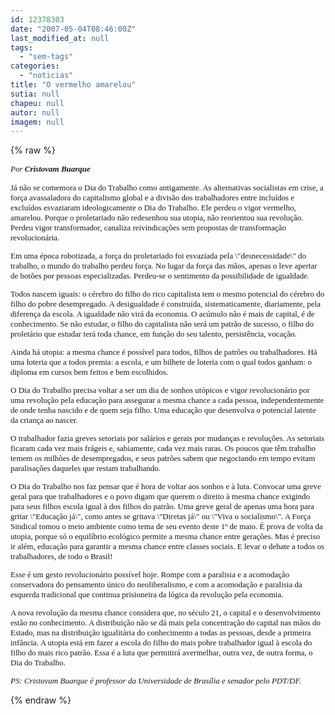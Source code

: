 ```yaml
---
id: 12378303
date: "2007-05-04T08:46:00Z"
last_modified_at: null
tags:
  - "sem-tags"
categories:
  - "noticias"
title: "O vermelho amarelou"
sutia: null
chapeu: null
autor: null
imagem: null
---
```

{% raw %}
<p><FONT size=1></p>
<p><P></FONT><I><FONT size=2><FONT face=Verdana>Por <STRONG>Cristovam Buarque </STRONG></FONT></P></I></p>
<p><P><FONT face=Verdana>Já não se comemora o Dia do Trabalho como antigamente. As alternativas socialistas em crise, a força avassaladora do capitalismo global e a divisão dos trabalhadores entre incluídos e excluídos esvaziaram ideologicamente o Dia do Trabalho. Ele perdeu o vigor vermelho, amarelou. Porque o proletariado não redesenhou sua utopia, não reorientou sua revolução. Perdeu vigor transformador, canaliza reivindicações sem propostas de transformação revolucionária. </FONT></P></p>
<p><P><FONT face=Verdana>Em uma época robotizada, a força do proletariado foi esvaziada pela \"desnecessidade\" do trabalho, o mundo do trabalho perdeu força. No lugar da força das mãos, apenas o leve apertar de botões por pessoas especializadas. Perdeu-se o sentimento da possibilidade de igualdade. </FONT></P></p>
<p><P><FONT face=Verdana>Todos nascem iguais: o cérebro do filho do rico capitalista tem o mesmo potencial do cérebro do filho do pobre desempregado. A desigualdade é construída, sistematicamente, diariamente, pela diferença da escola. A igualdade não virá da economia. O acúmulo não é mais de capital, é de conhecimento. Se não estudar, o filho do capitalista não será um patrão de sucesso, o filho do proletário que estudar terá toda chance, em função do seu talento, persistência, vocação. </FONT></P></p>
<p><P><FONT face=Verdana>Ainda há utopia: a mesma chance é possível para todos, filhos de patrões ou trabalhadores. Há uma loteria que a todos premia: a escola, e um bilhete de loteria com o qual todos ganham: o diploma em cursos bem feitos e bem escolhidos. </FONT></P></p>
<p><P><FONT face=Verdana>O Dia do Trabalho precisa voltar a ser um dia de sonhos utópicos e vigor revolucionário por uma revolução pela educação para assegurar a mesma chance a cada pessoa, independentemente de onde tenha nascido e de quem seja filho. Uma educação que desenvolva o potencial latente da criança ao nascer. </FONT></P></p>
<p><P><FONT face=Verdana>O trabalhador fazia greves setoriais por salários e gerais por mudanças e revoluções. As setoriais ficaram cada vez mais frágeis e, sabiamente, cada vez mais raras. Os poucos que têm trabalho temem os milhões de desempregados, e seus patrões sabem que negociando em tempo evitam paralisações daqueles que restam trabalhando. </FONT></P></p>
<p><P><FONT face=Verdana>O Dia do Trabalho nos faz pensar que é hora de voltar aos sonhos e à luta. Convocar uma greve geral para que trabalhadores e o povo digam que querem o direito à mesma chance exigindo para seus filhos escola igual à dos filhos do patrão. Uma greve geral de apenas uma hora para gritar \"Educação já\", como antes se gritava \"Diretas já\" ou \"Viva o socialismo\". A Força Sindical tomou o meio ambiente como tema de seu evento deste 1º de maio. É prova de volta da utopia, porque só o equilíbrio ecológico permite a mesma chance entre gerações. Mas é preciso ir além, educação para garantir a mesma chance entre classes sociais. E levar o debate a todos os trabalhadores, de todo o Brasil! </FONT></P></p>
<p><P><FONT face=Verdana>Esse é um gesto revolucionário possível hoje. Rompe com a paralisia e a acomodação conservadora do pensamento único do neoliberalismo, e com a acomodação e paralisia da esquerda tradicional que continua prisioneira da lógica da revolução pela economia. </FONT></P></p>
<p><P><FONT face=Verdana>A nova revolução da mesma chance considera que, no século 21, o capital e o desenvolvimento estão no conhecimento. A distribuição não se dá mais pela concentração do capital nas mãos do Estado, mas na distribuição igualitária do conhecimento a todas as pessoas, desde a primeira infância. A utopia está em fazer a escola do filho do mais pobre trabalhador igual à escola do filho do mais rico patrão. Essa é a luta que permitirá avermelhar, outra vez, de outra forma, o Dia do Trabalho. </FONT></P><I></p>
<p><P><FONT face=Verdana>PS: Cristovam Buarque é professor da Universidade de Brasília e senador pelo PDT/DF.</FONT></I><FONT face=Verdana> </FONT></P></FONT><FONT face=Arial size=2></FONT> </p>
{% endraw %}